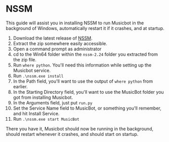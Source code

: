 # NSSM

This guide will assist you in installing NSSM to run Musicbot in the background of Windows, automatically restart it if it crashes, and at startup.

1. Download the latest release of [NSSM](https://nssm.cc/release/nssm-2.24.zip "https://nssm.cc/release/nssm-2.24.zip").
2. Extract the zip somewhere easily accessible.
3. Open a command prompt as administrator
4. cd to the Win64 folder within the `nssm-2.24` folder you extracted from the zip file.
5. Run `where python`. You'll need this information while setting up the Musicbot service.
6. Run `.\nssm.exe install`
7. In the Path field, you'll want to use the output of `where python` from earlier.
8. In the Starting Directory field, you'll want to use the MusicBot folder you got from installing Musicbot.
9. In the Arguments field, just put `run.py`
10. Set the Service Name field to MusicBot, or something you'll remember, and hit Install Service.
11. Run `.\nssm.exe start MusicBot`

There you have it, Musicbot should now be running in the background, should restart whenever it crashes, and should start on startup.
